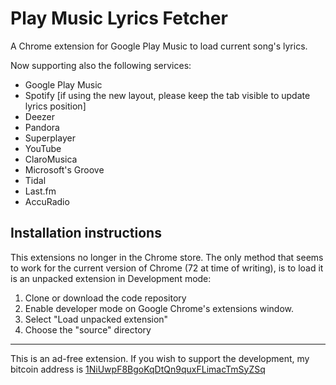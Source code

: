 # Play Music Lyrics Fetcher
A Chrome extension for Google Play Music to load current song's lyrics.

Now supporting also the following services:
  - Google Play Music
  - Spotify [if using the new layout, please keep the tab visible to update lyrics position]
  - Deezer
  - Pandora
  - Superplayer
  - YouTube
  - ClaroMusica
  - Microsoft's Groove
  - Tidal
  - Last.fm
  - AccuRadio



## Installation instructions

This extensions no longer in the Chrome store. The only method that seems to work for the current
version of Chrome (72 at time of writing), is to load it is an unpacked extension in Development
mode:

  1. Clone or download the code repository
  2. Enable developer mode on Google Chrome's extensions window.
  3. Select "Load unpacked extension"
  4. Choose the "source" directory

---
This is an ad-free extension. If you wish to support the development, my bitcoin address is [1NiUwpF8BgoKqDtQn9quxFLimacTmSyZSq](bitcoin://1NiUwpF8BgoKqDtQn9quxFLimacTmSyZSq)

